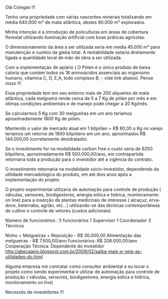 Olá Colegas !!!

Tenho uma propriedade com várias nascentes minerais totalizando em média 640.000 m² de mata atlântica, destes 90.000 m² explorados.

Minha intenção é a introdução de policulturas em áreas de cobertura florestal utilizando iluminação artificial com boas práticas agrícolas.

O dimensionamento da área a ser utilizada seria em media 45.000 m² para manutenção e custeio da gleba total.
A rentabilidade estaria diretamente ligada a quantidade local de mão de obra a ser utilizada.

Com a implementação de apiário ( O Pólen é o único produto de baixa caloria que contém todos os 18 aminoácidos assenciais ao organismo humano, vitamina C, D, E,A, todo complexo B, - vide link abaixo).
Pense nisso !!!

Essa propriedade tem em seu entorno mais de 200 alqueires de mata atlântica, cada melgueira rende cerca de 5 a 7 Kg de pólen por mês e em ótimas condições ambientais e de manejo pode chegar a 20 Kg/mês.

Se calcularmos 5 Kg com 30 melgueiras em um ano teríamos aproximadamente 1800 Kg de pólen.

Mantendo o valor de mercado atual em 1 bitpólen = R$ 80,00 o Kg no varejo teríamos um retorno de 1800 bitpólens em um ano, aproximados R$ 144.000,00 (corretamente desidratado).

Se o investimento for na modalidade carbon free o custo seria de 6250 bitpólens, aproximadamente R$ 500.000,00/ano, em contrapartida retornaria toda a produção para o investidor até a vigência do contrato.

O investimento retornaria na modalidade sócio-investidor, dependendo da utilidade mercadológica do produto, em até dois anos após a implementação do projeto

O projeto experimental utilizaria de automação para controle de produção ( válvulas, sensores, biodigestores, energia eólica e hídrica, monitoramento on line) para a inserção de plantas medicinais de interesse ( alcaçuz, erva-doce, beterraba, agrião, etc...) utilizando-se das técnicas contemporâneas de cultivo e controle de vetores (custos adicionais)

Número de funcionários : 5 funcionários
1 Supervisor 
1 Coordenador 
3 Técnicos 

Ninho + Melgueiras + Reposição - R$ 30.000,00
Alimentação das melgueiras - R$ 7.500,00/ano
Funcionários: R$ 208.000,00/ano
Cooperação Técnica: Dependente do investidor
http://abecaapis.blogspot.com.br/2009/02/saiba-mais-e-veja-as-utilidades-do.html
 

 
Alguma empresa me contratar como consultor ambiental e eu tocar o projeto como sendo experimental e utilizar de automação para controle de produção
( válvulas, sensores, biodigestores, energia eólica e hídrica, monitoramento on line)
 
Necessito de investidores !!!
